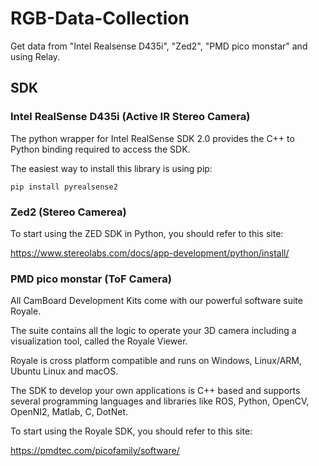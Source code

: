 # RGB-Data-Collection
Get data from "Intel Realsense D435i", "Zed2", "PMD pico monstar" and using Relay.

## SDK

### Intel RealSense D435i (Active IR Stereo Camera)

The python wrapper for Intel RealSense SDK 2.0 provides the C++ to Python binding required to access the SDK.

The easiest way to install this library is using pip:
```
pip install pyrealsense2
```

### Zed2 (Stereo Camerea)

To start using the ZED SDK in Python, you should refer to this site:

https://www.stereolabs.com/docs/app-development/python/install/


### PMD pico monstar (ToF Camera)

All CamBoard Development Kits come with our powerful software suite Royale. 

The suite contains all the logic to operate your 3D camera including a visualization tool, called the Royale Viewer. 

Royale is cross platform compatible and runs on Windows, Linux/ARM, Ubuntu Linux and macOS. 

The SDK to develop your own applications is C++ based and supports several programming languages and libraries like ROS, Python, OpenCV, OpenNI2, Matlab, C, DotNet.

To start using the Royale SDK, you should refer to this site:

https://pmdtec.com/picofamily/software/

